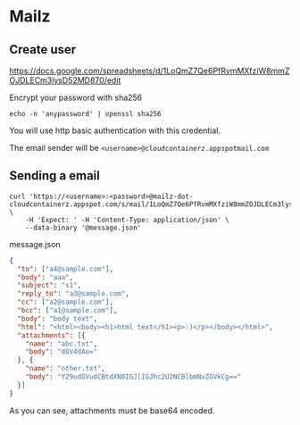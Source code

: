 # Mailz

## Create user

<a href="https://docs.google.com/spreadsheets/d/1LoQmZ7Qe6PfRvmMXfziW8mmZOJDLECm3lysD52MD870/edit">
  https://docs.google.com/spreadsheets/d/1LoQmZ7Qe6PfRvmMXfziW8mmZOJDLECm3lysD52MD870/edit
</a>

Encrypt your password with sha256
```shell
echo -n 'anypassword' | openssl sha256
```

You will use http basic authentication with this credential.

The email sender will be ```<username>@cloudcontainerz.appspotmail.com```

## Sending a email

```shell
curl 'https://<username>:<password>@mailz-dot-cloudcontainerz.appspot.com/s/mail/1LoQmZ7Qe6PfRvmMXfziW8mmZOJDLECm3lysD52MD870' \
    -H 'Expect: ' -H 'Content-Type: application/json' \
    --data-binary '@message.json'
```

message.json

```json
{
  "to": ["a4@sample.com"],
  "body": "aaa",
  "subject": "s1",
  "reply_to": "a3@sample.com",
  "cc": ["a2@sample.com"],
  "bcc": ["a1@sample.com"],
  "body": "body text",
  "html": "<html><body><h1>html text</h1><p>:)</p></body></html>",
  "attachments": [{
    "name": "abc.txt",
    "body": "dGV4dAo="
  }, {
    "name": "other.txt",
    "body": "Y29udGVudCBtdXN0IGJlIGJhc2U2NCBlbmNvZGVkCg=="
  }]
}
```

As you can see, attachments must be base64 encoded.
